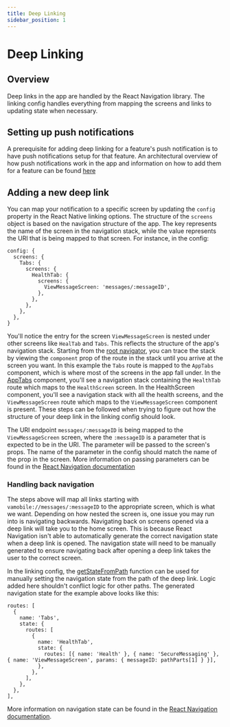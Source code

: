 ```yaml
---
title: Deep Linking
sidebar_position: 1
---
```


# Deep Linking

## Overview

Deep links in the app are handled by the React Navigation library. The linking config handles everything from mapping the screens and links to updating state when necessary.

## Setting up push notifications

A prerequisite for adding deep linking for a feature's push notification is to have push notifications setup for that feature. An architectural overview of how push notifications work in the app and information on how to add them for a feature can be found [here](http://localhost:3000/va-mobile-app/docs/Engineering/BackEnd/Features/PushNotifications)

## Adding a new deep link

You can map your notification to a specific screen by updating the `config` property in the React Native linking options. The structure of the `screens` object is based on the navigation structure of the app. The key represents the name of the screen in the navigation stack, while the value represents the URI that is being mapped to that screen. For instance, in the config:

```tsx
config: {
  screens: {
    Tabs: {
      screens: {
        HealthTab: {
          screens: {
            ViewMessageScreen: 'messages/:messageID',
          },
        },
      },
    },
  },
}
```

You'll notice the entry for the screen `ViewMessageScreen` is nested under other screens like `HealTab` and `Tabs`. This reflects the structure of the app's navigation stack. Starting from the [root navigator](https://github.com/department-of-veterans-affairs/va-mobile-app/blob/8daf0536ebbf801de0ed63e0b2af9385d54b1bc1/VAMobile/src/App.tsx#L313-L334), you can trace the stack by viewing the `component` prop of the route in the stack until you arrive at the screen you want. In this example the `Tabs` route is mapped to the `AppTabs` component, which is where most of the screens in the app fall under. In the [AppTabs](https://github.com/department-of-veterans-affairs/va-mobile-app/blob/8daf0536ebbf801de0ed63e0b2af9385d54b1bc1/VAMobile/src/App.tsx#L279-L292) component, you'll see a navigation stack containing the `HealthTab` route which maps to the `HealthScreen` screen. In the HealthScreen component, you'll see a navigation stack with all the health screens, and the `ViewMessageScreen` route which maps to the `ViewMessageScreen` component is present. These steps can be followed when trying to figure out how the structure of your deep link in the linking config should look. 

The URI endpoint `messages/:messageID` is being mapped to the `ViewMessageScreen` screen, where the `:messageID` is a parameter that is expected to be in the URI. The parameter will be passed to the screen's props. The name of the parameter in the config should match the name of the prop in the screen. More information on passing parameters can be found in the [React Navigation documentation](https://reactnavigation.org/docs/configuring-links#passing-params)

### Handling back navigation

The steps above will map all links starting with `vamobile://messages/:messageID` to the appropriate screen, which is what we want. Depending on how nested the screen is, one issue you may run into is navigating backwards. Navigating back on screens opened via a deep link will take you to the home screen. This is because React Navigation isn't able to automatically generate the correct navigation state when a deep link is opened. The navigation state will need to be manually generated to ensure navigating back after opening a deep link takes the user to the correct screen.

In the linking config, the [getStateFromPath](https://github.com/department-of-veterans-affairs/va-mobile-app/blob/8daf0536ebbf801de0ed63e0b2af9385d54b1bc1/VAMobile/src/constants/linking.tsx#L27-L49) function can be used for manually setting the navigation state from the path of the deep link. Logic added here shouldn't conflict logic for other paths. The generated navigation state for the example above looks like this:

```tsx
routes: [
  {
    name: 'Tabs',
    state: {
      routes: [
        {
          name: 'HealthTab',
          state: {
            routes: [{ name: 'Health' }, { name: 'SecureMessaging' }, { name: 'ViewMessageScreen', params: { messageID: pathParts[1] } }],
          },
        },
      ],
    },
  },
],
```
More information on navigation state can be found in the [React Navigation documentation](https://reactnavigation.org/docs/navigation-state).
